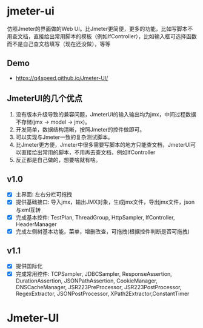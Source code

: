 # jmeter-ui
仿照Jmeter的界面做的Web UI。比Jmeter更简便，更多的功能，比如写脚本不用查文档，直接给出常用脚本的模板（例如IfController），比如输入框可选择函数而不是自己查文档填写（现在还没做），等等

## Demo
- https://q4speed.github.io/Jmeter-UI/

##  JmeterUI的几个优点
1. 没有版本升级导致的兼容问题，JmeterUI的输入输出均为jmx，中间过程数据不存储(jmx -> model -> jmx)。
2. 开发简单，数据结构清晰，按照Jmeter的控件做即可。
3. 可以实现与Jmeter一致的复杂测试脚本。
4. 比Jmeter更方便，Jmeter中很多需要写脚本的地方只能查文档，JmeterUI可以直接给出常用的脚本，不用再去查文档，例如IfController
5. 反正都是自己做的，想要啥就有啥。

##  v1.0
- [x] 主界面: 左右分栏可拖拽
- [x] 提供基础接口: 导入jmx，输出JMX对象，生成jmx文件，导出jmx文件，json与xml互转
- [x] 完成基本控件: TestPlan, ThreadGroup, HttpSampler, IfController, HeaderManager
- [x] 完成左侧树基本功能，菜单，增删改查，可拖拽(根据控件判断是否可拖拽)

## v1.1
- [x] 提供国际化
- [x] 完成常用控件: TCPSampler, JDBCSampler, ResponseAssertion, DurationAssertion, JSONPathAssertion, 
CookieManager, DNSCacheManager, JSR223PreProcessor, JSR223PostProcessor, RegexExtractor, JSONPostProcessor, XPath2Extractor,ConstantTimer

# Jmeter-UI
